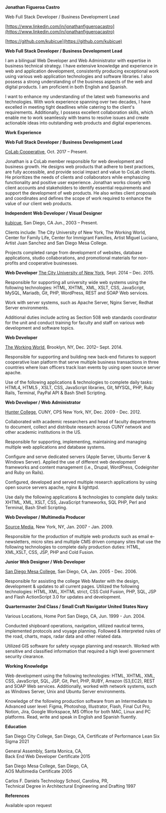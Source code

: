 **Jonathan Figueroa Castro**

Web Full Stack Developer / Business Development Lead

<!--5244 Pirotte Drive San Diego, CA, 92105  
347 731-7106
 
[jonathanfigueroacastro@gmail.com](mailto:jonathanfigueroacastro@gmail.com)-->

[https://www.linkedin.com/in/jonathanfigueroacastro](https://www.linkedin.com/in/jonathanfigueroacastro)

[https://github.com/kubicue](https://github.com/kubicue)

**Web Full Stack Developer / Business Development Lead**

I am a bilingual Web Developer and Web Administrator with expertise in business technical strategy. I have extensive knowledge and experience in web and application development, consistently producing exceptional work using various web application technologies and software libraries. I also possess a strong understanding of the business aspects of the web and digital products. I am proficient in both English and Spanish.

I want to enhance my understanding of the latest web frameworks and technologies. With work experience spanning over two decades, I have excelled in meeting tight deadlines while catering to the client's requirements. Additionally, I possess excellent collaboration skills, which enable me to work seamlessly with teams to resolve issues and create actionable ideas into outstanding web products and digital experiences.

**Work Experience**

**Web Full Stack Developer / Business Development Lead**

[CoLab Cooperative](http://colab.coop), Oct. 2017 – Present.

Jonathan is a CoLab member responsible for web development and business growth. He designs web products that adhere to best practices, are fully accessible, and provide social impact and value to CoLab clients. He prioritizes the needs of clients and collaborators while emphasizing functionality and positive user experience. Jonathan works closely with client accounts and stakeholders to identify essential requirements and support the development of web products. He also writes client proposals and coordinates and defines the scope of work required to enhance the value of our client web products. 

**Independent Web Developer / Visual Designer**


[kubicue](http://kubicue.com), San Diego, CA  Jun., 2003 – Present.


Clients include: The City University of New York, The Working World, Center for Family Life, Center for Immigrant Families, Artist Miguel Luciano, Artist Juan Sanchez and San Diego Mesa College. 

Projects completed range from development of websites, database applications, studio collaborations, and promotional materials for non-profits and cooperative businesses.

**Web Developer**
[The City University of New York](http://cuny.edu), Sept. 2014 – Dec. 2015.


Responsible for supporting all university wide web systems using the following technologies: HTML, XHTML, XML, XSLT, CSS, JavaScript, MySQL, Mariadb, Git, PHP, WordPress, REST and SOAP Web services. 

Work with server systems, such as Apache Server, Nginx Server, Redhat Server environments. 

Additional duties include acting as Section 508 web standards coordinator for the unit and conduct training for faculty and staff on various web development and software topics.


**Web Developer**


[The Working World](http://theworkingworld.org), Brooklyn, NY, Dec. 2012– Sept. 2014.


Responsible for supporting and building new back-end fixtures to support cooperative loan platform that serve multiple business transactions in three countries where loan officers track loan events by using open source server apache. 

Use of the following applications & technologies to complete daily tasks: HTML4, HTML5 , XSLT, CSS, JavaScript libraries, Git, MYSQL, PHP, Ruby Rails, Terminal, PayPal API & Bash Shell Scripting.

**Web Developer / Web Administrator**


[Hunter College](http://hunter.cuny.edu), CUNY, CPS New York, NY, Dec. 2009 - Dec. 2012.


Collaborated with academic researchers and head of faculty departments to document, collect and distribute research across CUNY network and other academic institutions in the US. 

Responsible for supporting, implementing, maintaining and managing multiple web applications and database systems. 

Configure and serve dedicated servers (Apple Server, Ubuntu Server & Windows Server). Applied the use of different web development frameworks and content management (i.e., Drupal, WordPress, Codeigniter and Ruby on Rails).

Configured, developed and served multiple research applications by using open source servers apache, nginx & lighttpd. 

Use daily the following applications & technologies to complete daily tasks: XHTML, XML, XSLT, CSS, JavaScript frameworks, SQL PHP, Perl and Terminal, Bash Shell Scripting.


**Web Developer / Multimedia Producer**

[Source Media](http://sourcemedia.com), New York, NY, Jan. 2007 - Jan. 2009.

         
Responsible for the production of multiple web products such as email e-newsletters, micro sites and multiple CMS driven company sites that use the following technologies to complete daily production duties: HTML, XML,XSLT, CSS, JSP, PHP and Cold Fusion.


**Junior Web Designer / Web Developer**


[San Diego Mesa College](http://www.sdmesa.edu/), San Diego, CA, Jan. 2005 - Dec. 2006.


Responsible for assisting the college Web Master with the design, development & updates to all current pages. Utilized the following technologies: HTML, XML, XHTML strict, CSS Cold Fusion, PHP, SQL, JSP and Flash ActionScript 3.0 for updates and development.


**Quartermaster 2nd Class / Small Craft Navigator United States Navy**


Various Locations, Home Port San Diego, CA, Jun. 1999 - Jun. 2004.


Conducted shipboard operations, navigation, utilized nautical terms, implemented protocols and voyage planning. Followed & interpreted rules of the road, charts, maps, radar data and other related data. 

Utilized GIS software for safety voyage planning and research. Worked with sensitive and classified information that required a high level government security clearance.


**Working Knowledge**


Web development using the following technologies: HTML, XHTML, XML, CSS, JavaScript, SQL, JSP, Git, Perl, PHP, RUBY, Amazon (S3,EC2), REST and SOAP Web services. Additionally, worked with network systems, such as Windows Server, Unix and Ubuntu Server environments. 

Knowledge of the following production software from an Intermediate to Advanced user level: Figma, Photoshop, Illustrator, Flash, Final Cut Pro, Notion, Jira, Google Workspace, MS Office for both MAC, Linux and PC platforms.
Read, write and speak in English and Spanish fluently.

**Education**

San Diego City College, San Diego, CA,
Certificate of Performance Lean Six Sigma 2021

General Assembly, Santa Monica, CA,   
Back End Web Developer Certificate 2015 

San Diego Mesa College, San Diego, CA,  
AOS Multimedia Certificate 2005

Carlos F. Daniels Technology School, Carolina, PR,  
Technical Degree in Architectural Engineering and Drafting 1997


**References**

Available upon request
